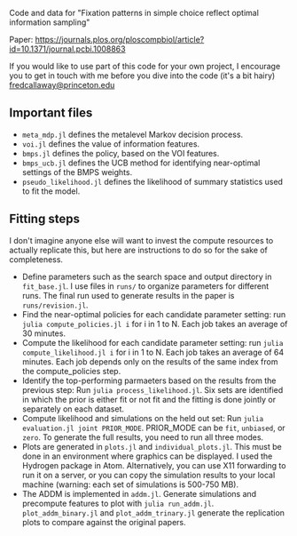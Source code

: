 Code and data for "Fixation patterns in simple choice reflect optimal information sampling"

Paper: https://journals.plos.org/ploscompbiol/article?id=10.1371/journal.pcbi.1008863


If you would like to use part of this code for your own project, I encourage you to get in touch with me before you dive into the code (it's a bit hairy) fredcallaway@princeton.edu

## Important files

- `meta_mdp.jl` defines the metalevel Markov decision process.
- `voi.jl` defines the value of information features.
- `bmps.jl` defines the policy, based on the VOI features.
- `bmps_ucb.jl` defines the UCB method for identifying near-optimal settings of the BMPS weights.
- `pseudo_likelihood.jl` defines the likelihood of summary statistics used to fit the model.

## Fitting steps

I don't imagine anyone else will want to invest the compute resources to actually replicate this, but here are instructions to do so for the sake of completeness.

- Define parameters such as the search space and output directory in `fit_base.jl`. I use files in `runs/` to organize parameters for different runs. The final run used to generate results in the paper is `runs/revision.jl`.
- Find the near-optimal policies for each candidate parameter setting: run `julia compute_policies.jl i` for i in 1 to N. Each job takes an average of 30 minutes.
- Compute the likelihood for each candidate parameter setting: run `julia compute_likelihood.jl i` for i in 1 to N. Each job takes an average of 64 minutes. Each job depends only on the results of the same index from the compute_policies step.
- Identify the top-performing parmaeters based on the results from the previous step: Run `julia process_likelihood.jl`. Six sets are identified in which the prior is either fit or not fit and the fitting is done jointly or separately on each dataset.
- Compute likelihood and simulations on the held out set: Run `julia evaluation.jl joint PRIOR_MODE`. PRIOR_MODE can be `fit`, `unbiased`, or `zero`. To generate the full results, you need to run all three modes.
- Plots are generated in `plots.jl` and `individual_plots.jl`. This must be done in an environment where graphics can be displayed. I used the Hydrogen package in Atom. Alternatively, you can use X11 forwarding to run it on a server, or you can copy the simulation results to your local machine (warning: each set of simulations is 500-750 MB).
- The ADDM is implemented in `addm.jl`. Generate simulations and precompute features to plot with `julia run_addm.jl`. `plot_addm_binary.jl` and `plot_addm_trinary.jl` generate the replication plots to compare against the original papers.
<!-- - Run `julia plots.jl RUN_NAME FIT_MODE-FIT_PRIOR`.  As such, it is  -->

